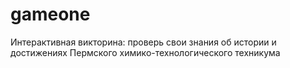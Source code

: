 # gameone
Интерактивная викторина: проверь свои знания об истории и достижениях Пермского химико-технологического техникума
